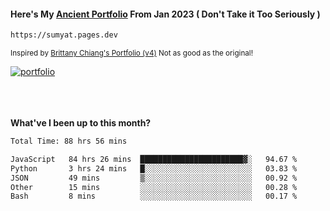 #### Here's My [Ancient Portfolio](https://sumyat.pages.dev) From Jan 2023 ( Don't Take it Too Seriously ) 
````bash
https://sumyat.pages.dev 
````

<sub>Inspired by [Brittany Chiang's Portfolio (v4)](https://v4.brittanychiang.com/) Not as good as the original!</sub>


<a href='https://sumyat.pages.dev/'>
    <img src='https://github.com/sumyat-aung/sumyat-aung/assets/108873224/c9b4f2be-c585-4dd3-84e1-692c3854a6d8' alt='portfolio' align='center' />
</a>


<br />
<br />


<br />
<br />

**What've I been up to this month?**

<!--START_SECTION:waka-->

```txt
Total Time: 88 hrs 56 mins

JavaScript   84 hrs 26 mins  ███████████████████████▓░   94.67 %
Python       3 hrs 24 mins   █░░░░░░░░░░░░░░░░░░░░░░░░   03.83 %
JSON         49 mins         ▒░░░░░░░░░░░░░░░░░░░░░░░░   00.92 %
Other        15 mins         ░░░░░░░░░░░░░░░░░░░░░░░░░   00.28 %
Bash         8 mins          ░░░░░░░░░░░░░░░░░░░░░░░░░   00.17 %
```

<!--END_SECTION:waka-->




